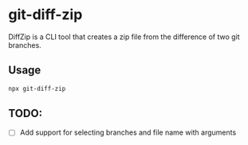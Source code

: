# git-diff-zip

DiffZip is a CLI tool that creates a zip file from the difference of two git branches.

## Usage

```bash
npx git-diff-zip
```

## TODO:

* [ ] Add support for selecting branches and file name with arguments
